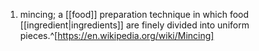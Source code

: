 1. mincing; a [[food]] preparation technique in which food [[ingredient|ingredients]] are finely divided into uniform pieces.^[https://en.wikipedia.org/wiki/Mincing]